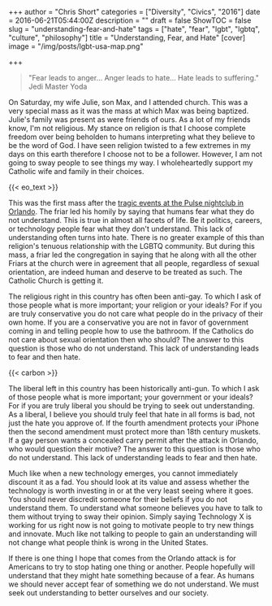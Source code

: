 +++
author = "Chris Short"
categories = ["Diversity", "Civics", "2016"]
date = 2016-06-21T05:44:00Z
description = ""
draft = false
ShowTOC = false
slug = "understanding-fear-and-hate"
tags = ["hate", "fear", "lgbt", "lgbtq", "culture", "philosophy"]
title = "Understanding, Fear, and Hate"
[cover]
image = "/img/posts/lgbt-usa-map.png"

+++

>"Fear leads to anger... Anger leads to hate... Hate leads to suffering."
Jedi Master Yoda

On Saturday, my wife Julie, son Max, and I attended church. This was a very special mass as it was the mass at which Max was being baptized. Julie's family was present as were friends of ours. As a lot of my friends know, I'm not religious. My stance on religion is that I choose complete freedom over being beholden to humans interpreting what they believe to be the word of God. I have seen religion twisted to a few extremes in my days on this earth therefore I choose not to be a follower. However, I am not going to sway people to see things my way. I wholeheartedly support my Catholic wife and family in their choices.

{{< eo_text >}}

This was the first mass after the [tragic events at the Pulse nightclub in Orlando](https://en.wikipedia.org/wiki/2016_Orlando_nightclub_shooting). The friar led his homily by saying that humans fear what they do not understand. This is true in almost all facets of life. Be it politics, careers, or technology people fear what they don't understand. This lack of understanding often turns into hate. There is no greater example of this than religion's tenuous relationship with the LGBTQ community. But during this mass, a friar led the congregation in saying that he along with all the other Friars at the church were in agreement that all people, regardless of sexual orientation, are indeed human and deserve to be treated as such. The Catholic Church is getting it.

The religious right in this country has often been anti-gay. To which I ask of those people what is more important; your religion or your ideals? For if you are truly conservative you do not care what people do in the privacy of their own home. If you are a conservative you are not in favor of government coming in and telling people how to use the bathroom. If the Catholics do not care about sexual orientation then who should? The answer to this question is those who do not understand. This lack of understanding leads to fear and then hate.

{{< carbon >}}

The liberal left in this country has been historically anti-gun. To which I ask of those people what is more important; your government or your ideals? For if you are truly liberal you should be trying to seek out understanding. As a liberal, I believe you should truly feel that hate in all forms is bad, not just the hate you approve of. If the fourth amendment protects your iPhone then the second amendment must protect more than 18th century muskets. If a gay person wants a concealed carry permit after the attack in Orlando, who would question their motive? The answer to this question is those who do not understand. This lack of understanding leads to fear and then hate.

Much like when a new technology emerges, you cannot immediately discount it as a fad. You should look at its value and assess whether the technology is worth investing in or at the very least seeing where it goes. You should never discredit someone for their beliefs if you do not understand them. To understand what someone believes you have to talk to them without trying to sway their opinion. Simply saying Technology X is working for us right now is not going to motivate people to try new things and innovate. Much like not talking to people to gain an understanding will not change what people think is wrong in the United States.

If there is one thing I hope that comes from the Orlando attack is for Americans to try to stop hating one thing or another. People hopefully will understand that they might hate something because of a fear. As humans we should never accept fear of something we do not understand. We must seek out understanding to better ourselves and our society.
